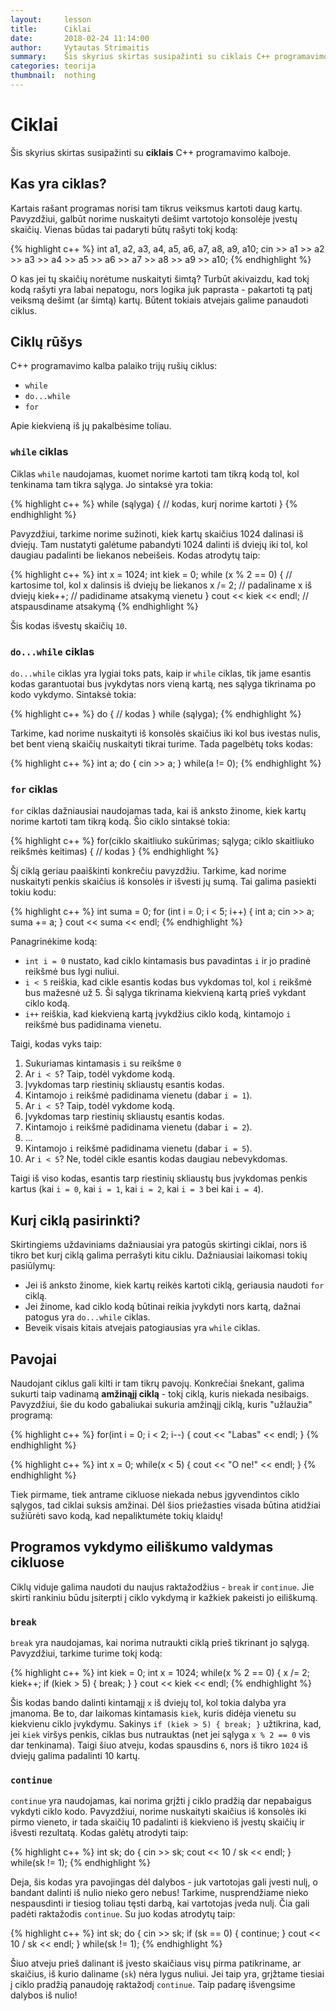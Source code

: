 ```yaml
---
layout:     lesson
title:      Ciklai
date:       2018-02-24 11:14:00
author:     Vytautas Strimaitis
summary:    Šis skyrius skirtas susipažinti su ciklais C++ programavimo kalboje.
categories: teorija
thumbnail:  nothing
---
```

# Ciklai
Šis skyrius skirtas susipažinti su **ciklais** C++ programavimo kalboje.

## Kas yra ciklas?
Kartais rašant programas norisi tam tikrus veiksmus kartoti daug kartų. Pavyzdžiui, galbūt norime nuskaityti dešimt vartotojo konsolėje įvestų skaičių. Vienas būdas tai padaryti būtų rašyti tokį kodą:

{% highlight c++ %}
int a1, a2, a3, a4, a5, a6, a7, a8, a9, a10;
cin >> a1 >> a2 >> a3 >> a4 >> a5 >> a6 >> a7 >> a8 >> a9 >> a10;
{% endhighlight %}

O kas jei tų skaičių norėtume nuskaityti šimtą? Turbūt akivaizdu, kad tokį kodą rašyti yra labai nepatogu, nors logika juk paprasta - pakartoti tą patį veiksmą dešimt (ar šimtą) kartų. Būtent tokiais atvejais galime panaudoti ciklus.

## Ciklų rūšys
C++ programavimo kalba palaiko trijų rušių ciklus:
* `while`
* `do...while`
* `for`

Apie kiekvieną iš jų pakalbėsime toliau.

### `while` ciklas
Ciklas `while` naudojamas, kuomet norime kartoti tam tikrą kodą tol, kol tenkinama tam tikra sąlyga. Jo sintaksė yra tokia:

{% highlight c++ %}
while (sąlyga) {
    // kodas, kurį norime kartoti
}
{% endhighlight %}

Pavyzdžiui, tarkime norime sužinoti, kiek kartų skaičius 1024 dalinasi iš dviejų. Tam nustatyti galėtume pabandyti 1024 dalinti iš dviejų iki tol, kol daugiau padalinti be liekanos nebeišeis. Kodas atrodytų taip:

{% highlight c++ %}
int x = 1024;
int kiek = 0;
while (x % 2 == 0) { // kartosime tol, kol x dalinsis iš dviejų be liekanos
    x /= 2; // padaliname x iš dviejų
    kiek++; // padidiname atsakymą vienetu
}
cout << kiek << endl; // atspausdiname atsakymą
{% endhighlight %}

Šis kodas išvestų skaičių `10`.

### `do...while` ciklas
`do...while` ciklas yra lygiai toks pats, kaip ir `while` ciklas, tik jame esantis kodas garantuotai bus įvykdytas nors vieną kartą, nes sąlyga tikrinama po kodo vykdymo. Sintaksė tokia:

{% highlight c++ %}
do {
    // kodas
} while (sąlyga);
{% endhighlight %}

Tarkime, kad norime nuskaityti iš konsolės skaičius iki kol bus ivestas nulis, bet bent vieną skaičių nuskaityti tikrai turime. Tada pagelbėtų toks kodas:

{% highlight c++ %}
int a;
do {
    cin >> a;
} while(a != 0);
{% endhighlight %}

### `for` ciklas
`for` ciklas dažniausiai naudojamas tada, kai iš anksto žinome, kiek kartų norime kartoti tam tikrą kodą. Šio ciklo sintaksė tokia:

{% highlight c++ %}
for(ciklo skaitliuko sukūrimas; sąlyga; ciklo skaitliuko reikšmės keitimas) {
    // kodas
}
{% endhighlight %}

Šį ciklą geriau paaiškinti konkrečiu pavyzdžiu. Tarkime, kad norime nuskaityti penkis skaičius iš konsolės ir išvesti jų sumą. Tai galima pasiekti tokiu kodu:

{% highlight c++ %}
int suma = 0;
for (int i = 0; i < 5; i++) {
    int a;
    cin >> a;
    suma += a;
}
cout << suma << endl;
{% endhighlight %}

Panagrinėkime kodą:
* `int i = 0` nustato, kad ciklo kintamasis bus pavadintas `i` ir jo pradinė reikšmė bus lygi nuliui.
* `i < 5` reiškia, kad cikle esantis kodas bus vykdomas tol, kol `i` reikšmė bus mažesnė už 5. Ši sąlyga tikrinama kiekvieną kartą prieš vykdant ciklo kodą.
* `i++` reiškia, kad kiekvieną kartą įvykdžius ciklo kodą, kintamojo `i` reikšmė bus padidinama vienetu.

Taigi, kodas vyks taip:
1. Sukuriamas kintamasis `i` su reikšme `0`
2. Ar `i < 5`? Taip, todėl vykdome kodą.
3. Įvykdomas tarp riestinių skliaustų esantis kodas.
4. Kintamojo `i` reikšmė padidinama vienetu (dabar `i = 1`).
5. Ar `i < 5`? Taip, todėl vykdome kodą.
6. Įvykdomas tarp riestinių skliaustų esantis kodas.
7. Kintamojo `i` reikšmė padidinama vienetu (dabar `i = 2`).
8. ...
9. Kintamojo `i` reikšmė padidinama vienetu (dabar `i = 5`).
10. Ar `i < 5`? Ne, todėl cikle esantis kodas daugiau nebevykdomas.

Taigi iš viso kodas, esantis tarp riestinių skliaustų bus įvykdomas penkis kartus (kai `i = 0`, kai `i = 1`, kai `i = 2`, kai `i = 3` bei kai `i = 4`).

## Kurį ciklą pasirinkti?
Skirtingiems uždaviniams dažniausiai yra patogūs skirtingi ciklai, nors iš tikro bet kurį ciklą galima perrašyti kitu ciklu. Dažniausiai laikomasi tokių pasiūlymų:
* Jei iš anksto žinome, kiek kartų reikės kartoti ciklą, geriausia naudoti `for` ciklą.
* Jei žinome, kad ciklo kodą būtinai reikia įvykdyti nors kartą, dažnai patogus yra `do...while` ciklas.
* Beveik visais kitais atvejais patogiausias yra `while` ciklas.

## Pavojai
Naudojant ciklus gali kilti ir tam tikrų pavojų. Konkrečiai šnekant, galima sukurti taip vadinamą **amžinąjį ciklą** - tokį ciklą, kuris niekada nesibaigs. Pavyzdžiui, šie du kodo gabaliukai sukuria amžinąjį ciklą, kuris "užlaužia" programą:

{% highlight c++ %}
for(int i = 0; i < 2; i--) {
    cout << "Labas" << endl;
}
{% endhighlight %}

{% highlight c++ %}
int x = 0;
while(x < 5) {
    cout << "O ne!" << endl;
}
{% endhighlight %}

Tiek pirmame, tiek antrame cikluose niekada nebus įgyvendintos ciklo sąlygos, tad ciklai suksis amžinai. Dėl šios priežasties visada būtina atidžiai sužiūrėti savo kodą, kad nepaliktumėte tokių klaidų!

## Programos vykdymo eiliškumo valdymas cikluose
Ciklų viduje galima naudoti du naujus raktažodžius - `break` ir `continue`. Jie skirti rankiniu būdu įsiterpti į ciklo vykdymą ir kažkiek pakeisti jo eiliškumą.

### `break`
`break` yra naudojamas, kai norima nutraukti ciklą prieš tikrinant jo sąlygą. Pavyzdžiui, tarkime turime tokį kodą:

{% highlight c++ %}
int kiek = 0;
int x = 1024;
while(x % 2 == 0) {
    x /= 2;
    kiek++;
    if (kiek > 5) {
        break;
    }
}
cout << kiek << endl;
{% endhighlight %}

Šis kodas bando dalinti kintamąjį `x` iš dviejų tol, kol tokia dalyba yra įmanoma. Be to, dar laikomas kintamasis `kiek`, kuris didėja vienetu su kiekvienu ciklo įvykdymu. Sakinys `if (kiek > 5) { break; }` užtikrina, kad, jei `kiek` viršys penkis, ciklas bus nutrauktas (net jei sąlyga `x % 2 == 0` vis dar tenkinama). Taigi šiuo atveju, kodas spausdins `6`, nors iš tikro `1024` iš dviejų galima padalinti 10 kartų.

### `continue`
`continue` yra naudojamas, kai norima grįžti į ciklo pradžią dar nepabaigus vykdyti ciklo kodo. Pavyzdžiui, norime nuskaityti skaičius iš konsolės iki pirmo vieneto, ir tada skaičių 10 padalinti iš kiekvieno iš įvestų skaičių ir išvesti rezultatą. Kodas galėtų atrodyti taip:

{% highlight c++ %}
int sk;
do {
    cin >> sk;
    cout << 10 / sk << endl;
} while(sk != 1);
{% endhighlight %}

Deja, šis kodas yra pavojingas dėl dalybos - juk vartotojas gali įvesti nulį, o bandant dalinti iš nulio nieko gero nebus! Tarkime, nusprendžiame nieko nespausdinti ir tiesiog toliau tęsti darbą, kai vartotojas įveda nulį. Čia gali padėti raktažodis `continue`. Su juo kodas atrodytų taip:

{% highlight c++ %}
int sk;
do {
    cin >> sk;
    if (sk == 0) {
        continue;
    }
    cout << 10 / sk << endl;
} while(sk != 1);
{% endhighlight %}

Šiuo atveju prieš dalinant iš įvesto skaičiaus visų pirma patikriname, ar skaičius, iš kurio daliname (`sk`) nėra lygus nuliui. Jei taip yra, grįžtame tiesiai į ciklo pradžią panaudoję raktažodį `continue`. Taip padarę išvengsime dalybos iš nulio!